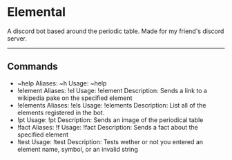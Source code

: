 # Elemental
A discord bot based around the periodic table. Made for my friend's discord server.

---
## Commands

*	~help
	Aliases: ~h
	Usage: ~help
*	!element
	Aliases: !el
	Usage: !element <element>
	Description: Sends a link to a wikipedia pake on the specified element
*	!elements
	Aliases: !els
	Usage: !elements
	Description: List all of the elements registered in the bot.
*	!pt
	Usage: !pt
	Description: Sends an image of the periodical table
*	!fact
	Aliases: !f
	Usage: !fact <element>
	Description: Sends a fact about the specified element
*	!test
	Usage: !test <element>
	Description: Tests wether or not you entered an element name, symbol, or an invalid string
